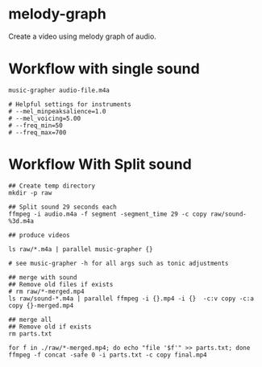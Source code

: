 # melody-graph
Create a video using melody graph of audio.
    

# Workflow with single sound
    music-grapher audio-file.m4a
    
    # Helpful settings for instruments
    # --mel_minpeaksalience=1.0 
    # --mel_voicing=5.00  
    # --freq_min=50 
    # --freq_max=700

# Workflow With Split sound
    ## Create temp directory
    mkdir -p raw
    
    ## Split sound 29 seconds each
    ffmpeg -i audio.m4a -f segment -segment_time 29 -c copy raw/sound-%3d.m4a
    
    ## produce videos
    
    ls raw/*.m4a | parallel music-grapher {}
    
    # see music-grapher -h for all args such as tonic adjustments
    
    ## merge with sound
    ## Remove old files if exists
    # rm raw/*-merged.mp4
    ls raw/sound-*.m4a | parallel ffmpeg -i {}.mp4 -i {}  -c:v copy -c:a copy {}-merged.mp4
    
    ## merge all
    ## Remove old if exists
    rm parts.txt    
    
    for f in ./raw/*-merged.mp4; do echo "file '$f'" >> parts.txt; done
    ffmpeg -f concat -safe 0 -i parts.txt -c copy final.mp4
